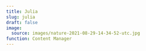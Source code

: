 ```yaml
---
title: Julia
slug: julia
draft: false
image:
  source: images/nature-2021-08-29-14-34-52-utc.jpg
function: Content Manager
---
```

